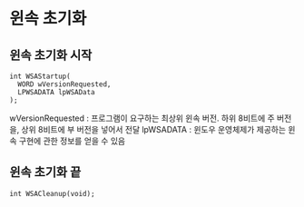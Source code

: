 # 윈속 초기화
## 윈속 초기화 시작

```
int WSAStartup(
  WORD wVersionRequested,
  LPWSADATA lpWSAData
);
```
wVersionRequested : 프로그램이 요구하는 최상위 윈속 버전. 하위 8비트에 주 버전을, 상위 8비트에 부 버전을 넣어서 전달
lpWSADATA : 윈도우 운영체제가 제공하는 윈속 구현에 관한 정보를 얻을 수 있음

## 윈속 초기화 끝
```
int WSACleanup(void);
```
